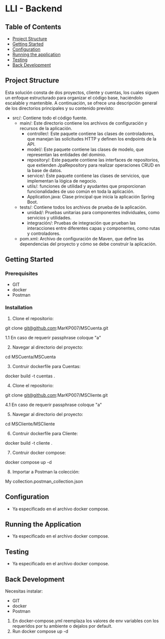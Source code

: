# LLI - Backend

## Table of Contents
- [Project Structure](#introduction)
- [Getting Started](#getting-started)
- [Configuration](#configuration)
- [Running the application](#running-the-application)
- [Testing](#testing)
- [Back Development](#back-development)

## Project Structure

Esta solución consta de dos proyectos, cliente y cuentas, los cuales siguen un enfoque estructurado para organizar el código base, haciéndolo escalable y mantenible. A continuación, se ofrece una descripción general de los directorios principales y su contenido previsto:

- src/: Contiene todo el código fuente.
  - main/: Este directorio contiene los archivos de configuración y recursos de la aplicación.
    - controller/: Este paquete contiene las clases de controladores, que manejan las solicitudes HTTP y definen los endpoints de la API.
	- model/: Este paquete contiene las clases de modelo, que representan las entidades del dominio.
	- repository/: Este paquete contiene las interfaces de repositorios, que extienden JpaRepository para realizar operaciones CRUD en la base de datos.
	- service/: Este paquete contiene las clases de servicios, que implementan la lógica de negocio.
	- utils/: funciones de utilidad y ayudantes que proporcionan funcionalidades de uso común en toda la aplicación.
	- Application.java: Clase principal que inicia la aplicación Spring Boot.
  - tests/: Contiene todos los archivos de prueba de la aplicación.
    - unidad/: Pruebas unitarias para componentes individuales, como servicios y utilidades.
    - integración/: Pruebas de integración que prueban las interacciones entre diferentes capas y componentes, como rutas y controladores.
  - pom.xml: Archivo de configuración de Maven, que define las dependencias del proyecto y cómo se debe construir la aplicación.
 
## Getting Started

### Prerequisites

- GIT
- docker
- Postman

### Installation

1. Clone el repositorio:

git clone git@github.com:MarKP007/MSCuenta.git

1.1 En caso de requerir passphrase coloque "a"

2. Navegar al directorio del proyecto:

cd MSCuenta/MSCuenta

3. Contruir dockerfile para Cuentas:

docker build -t cuentas .

4. Clone el repositorio:

git clone git@github.com:MarKP007/MSCliente.git

4.1 En caso de requerir passphrase coloque "a"

5. Navegar al directorio del proyecto:

cd MSCliente/MSCliente

6. Contruir dockerfile para Cliente:

docker build -t cliente .

7. Contruir docker compose:

docker compose up -d

8. Importar a Postman la colección:

My collection.postman_collection.json

## Configuration

- Ya especificado en el archivo docker compose.

## Running the Application

- Ya especificado en el archivo docker compose.

## Testing

- Ya especificado en el archivo docker compose.

## Back Development

Necesitas instalar:
- GIT
- docker
- Postman

1. En docker-compose.yml reemplaza los valores de env variables con los requeridos por tu ambiente o dejalos por default.
2. Run docker compose up -d